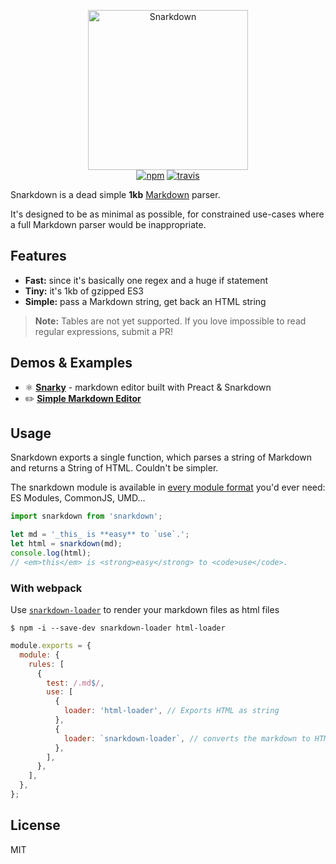 <p align="center">
  <img src="https://cdn.jsdelivr.net/emojione/assets/svg/1f63c.svg" width="256" height="256" alt="Snarkdown">
  <br>
  <a href="https://www.npmjs.org/package/snarkdown"><img src="https://img.shields.io/npm/v/snarkdown.svg?style=flat" alt="npm"></a> <a href="https://travis-ci.org/developit/snarkdown"><img src="https://travis-ci.org/developit/snarkdown.svg?branch=master" alt="travis"></a>
</p>


Snarkdown is a dead simple **1kb** [Markdown] parser.

It's designed to be as minimal as possible, for constrained use-cases where a full Markdown parser would be inappropriate.


## Features

- **Fast:** since it's basically one regex and a huge if statement
- **Tiny:** it's 1kb of gzipped ES3
- **Simple:** pass a Markdown string, get back an HTML string

> **Note:** Tables are not yet supported. If you love impossible to read regular expressions, submit a PR!

## Demos & Examples

- ⚛️ [**Snarky**](https://snarky.surge.sh) - markdown editor built with Preact & Snarkdown
- ✏️ [**Simple Markdown Editor**](http://jsfiddle.net/developit/828w6t1x/)


## Usage

Snarkdown exports a single function, which parses a string of Markdown and returns a String of HTML. Couldn't be simpler.

The snarkdown module is available in [every module format](https://unpkg.com/snarkdown/dist/) you'd ever need: ES Modules, CommonJS, UMD...

```js
import snarkdown from 'snarkdown';

let md = '_this_ is **easy** to `use`.';
let html = snarkdown(md);
console.log(html);
// <em>this</em> is <strong>easy</strong> to <code>use</code>.
```

### With webpack

Use [`snarkdown-loader`](https://github.com/Plugin-contrib/snarkdown-loader) to render your markdown files as html files

`$ npm -i --save-dev snarkdown-loader html-loader`

```js
module.exports = {
  module: {
    rules: [
      {
        test: /.md$/,
        use: [
          {
            loader: 'html-loader', // Exports HTML as string
          },
          {
            loader: `snarkdown-loader`, // converts the markdown to HTML
          },
        ],
      },
    ],
  },
};
```

## License

MIT


[Markdown]: http://daringfireball.net/projects/markdown/
